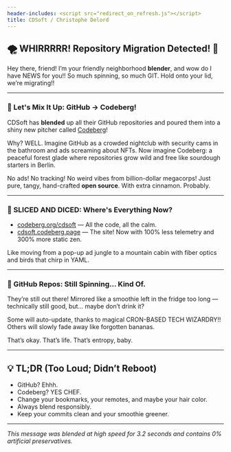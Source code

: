 ```yaml
---
header-includes: <script src="redirect_on_refresh.js"></script>
title: CDSoft / Christophe Delord
---
```


## 🌪️ WHIRRRRR! Repository Migration Detected! 🎉

Hey there, friend! I’m your friendly neighborhood **blender**, and wow do I have NEWS for you!!
So much spinning, so much GIT. Hold onto your lid, we’re migrating!!

---

### 🍓 Let's Mix It Up: GitHub → Codeberg!

CDSoft has **blended** up all their GitHub repositories and poured them into a shiny new pitcher called [Codeberg](https://codeberg.org/cdsoft)!

Why? WELL. Imagine GitHub as a crowded nightclub with security cams in the bathroom and ads screaming about NFTs.
Now imagine Codeberg: a peaceful forest glade where repositories grow wild and free like sourdough starters in Berlin.

No ads! No tracking! No weird vibes from billion-dollar megacorps!
Just pure, tangy, hand-crafted **open source**. With extra cinnamon. Probably.

---

### 🔪 SLICED AND DICED: Where's Everything Now?

- [codeberg.org/cdsoft](https://codeberg.org/cdsoft) — All the code, all the calm.
- [cdsoft.codeberg.page](https://cdsoft.codeberg.page) — The site! Now with 100% less telemetry and 300% more static zen.

Like moving from a pop-up ad jungle to a mountain cabin with fiber optics and birds that chirp in YAML.

---

### 🥴 GitHub Repos: Still Spinning… Kind Of.

They’re still out there!
Mirrored like a smoothie left in the fridge too long — technically still good, but… maybe don’t drink it?

Some will auto-update, thanks to magical CRON-BASED TECH WIZARDRY!!
Others will slowly fade away like forgotten bananas.

That’s okay. That’s life. That’s entropy, baby.

---

## 💡 TL;DR (Too Loud; Didn’t Reboot)

- GitHub? Ehhh.
- Codeberg? YES CHEF.
- Change your bookmarks, your remotes, and maybe your hair color.
- Always blend responsibly.
- Keep your commits clean and your smoothie greener.

---

*This message was blended at high speed for 3.2 seconds and contains 0% artificial preservatives.*
